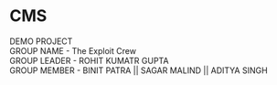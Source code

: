 # CMS
DEMO PROJECT
<br>
GROUP NAME - The Exploit Crew
<br>
GROUP LEADER - ROHIT KUMATR GUPTA
<br>
GROUP MEMBER - BINIT PATRA || SAGAR MALIND || ADITYA SINGH

